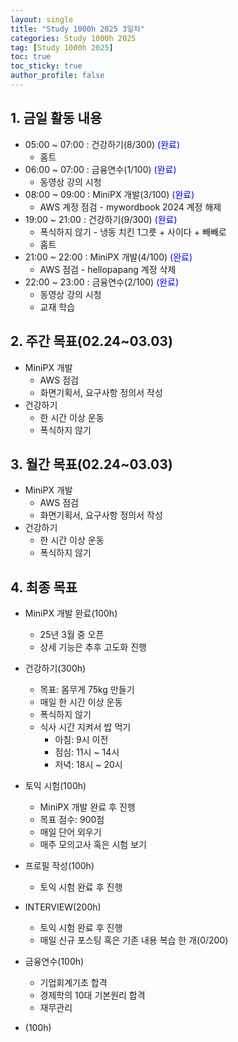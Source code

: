 ```yaml
---
layout: single
title: "Study 1000h 2025 3일차"
categories: Study 1000h 2025
tag: [Study 1000h 2025]
toc: true
toc_sticky: true
author_profile: false
---
```


## 1. 금일 활동 내용

* 05:00 ~ 07:00 : 건강하기(8/300) <span style = "color:blue">(완료)</span>
  * 홈트
* 06:00 ~ 07:00 : 금융연수(1/100) <span style = "color:blue">(완료)</span>
  * 동영상 강의 시청
* 08:00 ~ 09:00 : MiniPX 개발(3/100) <span style = "color:blue">(완료)</span>
  * AWS 계정 점검 - mywordbook 2024 계정 해제
* 19:00 ~ 21:00 : 건강하기(9/300) <span style = "color:blue">(완료)</span>
  * 폭식하지 않기 - 냉동 치킨 1그릇 + 사이다 + 빼빼로
  * 홈트
* 21:00 ~ 22:00 : MiniPX 개발(4/100) <span style = "color:blue">(완료)</span>
  * AWS 점검 - hellopapang 계정 삭제
* 22:00 ~ 23:00 : 금융연수(2/100) <span style = "color:blue">(완료)</span>
  * 동영상 강의 시청
  * 교재 학습



##  2. 주간 목표(02.24~03.03)

* MiniPX 개발
  * AWS 점검
  * 화면기획서, 요구사항 정의서 작성
* 건강하기
  * 한 시간 이상 운동
  * 폭식하지 않기



## 3. 월간 목표(02.24~03.03)

* MiniPX 개발
  * AWS 점검
  * 화면기획서, 요구사항 정의서 작성
* 건강하기
  * 한 시간 이상 운동
  * 폭식하지 않기



## 4. 최종 목표

* MiniPX 개발 완료(100h)
  * 25년 3월 중 오픈
  * 상세 기능은 추후 고도화 진행


* 건강하기(300h)

  * 목표: 몸무게 75kg 만들기
  * 매일 한 시간 이상 운동
  * 폭식하지 않기
  * 식사 시간 지켜서 밥 먹기
    * 아침: 9시 이전
    * 점심: 11시 ~ 14시
    * 저녁: 18시 ~ 20시
* 토익 시험(100h)

  * MiniPX 개발 완료 후 진행
  * 목표 점수: 900점
  * 매일 단어 외우기
  * 매주 모의고사 혹은 시험 보기
* 프로필 작성(100h)

  * 토익 시험 완료 후 진행
* INTERVIEW(200h)
  * 토익 시험 완료 후 진행
  * 매일 신규 포스팅 혹은 기존 내용 복습 한 개(0/200)
* 금융연수(100h)
  * 기업회계기초 합격
  * 경제학의 10대 기본원리 합격
  * 재무관리
* (100h)

